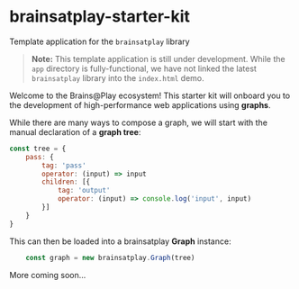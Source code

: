 # brainsatplay-starter-kit
 Template application for the `brainsatplay` library

> **Note:** This template application is still under development. While the `app` directory is fully-functional, we have not linked the latest `brainsatplay` library into the `index.html` demo.

Welcome to the Brains@Play ecosystem! This starter kit will onboard you to the development of high-performance web applications using **graphs**.

While there are many ways to compose a graph, we will start with the manual declaration of a **graph tree**:

```javascript 
const tree = {
    pass: {
        tag: 'pass'
        operator: (input) => input
        children: [{
            tag: 'output'
            operator: (input) => console.log('input', input)
        }]
    }
}
```

This can then be loaded into a brainsatplay **Graph** instance: 

```javascript
    const graph = new brainsatplay.Graph(tree)
```


More coming soon...
